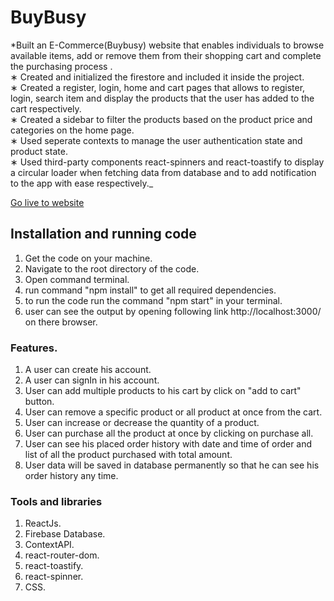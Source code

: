 # BuyBusy
*Built an E-Commerce(Buybusy) website that enables individuals to browse available items, add or
remove them from their shopping cart and complete the purchasing process .<br/>
∗ Created and initialized the firestore and included it inside the project.<br/>
∗ Created a register, login, home and cart pages that allows to register, login, search item and display the
products that the user has added to the cart respectively.<br/>
∗ Created a sidebar to filter the products based on the product price and categories on the home page.<br/>
∗ Used seperate contexts to manage the user authentication state and product state.<br/>
∗ Used third-party components react-spinners and react-toastify to display a circular loader when
fetching data from database and to add notification to the app with ease respectively._<br/>

[Go live to website](https://e-commerce-web-4fed57.netlify.app/)

## Installation and running code
1. Get the code on your machine.
2. Navigate to the root directory of the code.
3. Open command terminal.
4. run command "npm install" to get all required dependencies.
5. to run the code run the command "npm start" in your terminal.
6. user can see the output by opening following link http://localhost:3000/ on there browser.


### Features.
1. A user can create his account.
2. A user can signIn in his account.
3. User can add multiple products to his cart by click on "add to cart" button.
4. User can remove a specific product or all product at once from the cart.
5. User can increase or decrease the quantity of a product.
6. User can purchase all the product at once by clicking on purchase all.
7. User can see his placed order history with date and time of order and list of all the product purchased with total amount.
8. User data will be saved in database permanently so that he can see his order history any time.


### Tools and libraries
1. ReactJs.
2. Firebase Database.
3. ContextAPI.
4. react-router-dom.
5. react-toastify.
6. react-spinner.
7. CSS.

